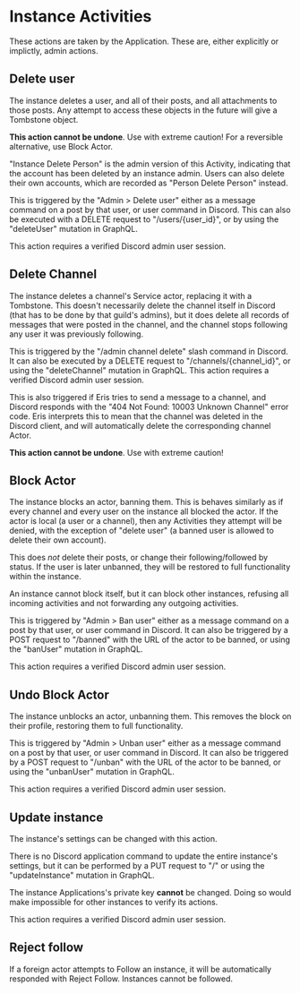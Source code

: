 # Instance Activities

These actions are taken by the Application. These are, either explicitly or implictly, admin actions.

## Delete user

The instance deletes a user, and all of their posts, and all attachments to those posts. Any attempt to access these objects in the future will give a Tombstone object.

**This action cannot be undone**. Use with extreme caution! For a reversible alternative, use Block Actor.

"Instance Delete Person" is the admin version of this Activity, indicating that the account has been deleted by an instance admin. Users can also delete their own accounts, which are recorded as "Person Delete Person" instead.

This is triggered by the "Admin > Delete user" either as a message command on a post by that user, or user command in Discord. This can also be executed with a DELETE request to "/users/{user_id}", or by using the "deleteUser" mutation in GraphQL. 

This action requires a verified Discord admin user session.

## Delete Channel

The instance deletes a channel's Service actor, replacing it with a Tombstone. This doesn't necessarily delete the channel itself in Discord (that has to be done by that guild's admins), but it does delete all records of messages that were posted in the channel, and the channel stops following any user it was previously following.

This is triggered by the "/admin channel delete" slash command in Discord. It can also be executed by a DELETE request to "/channels/{channel_id}", or using the "deleteChannel" mutation in GraphQL. This action requires a verified Discord admin user session.

This is also triggered if Eris tries to send a message to a channel, and Discord responds with the "404 Not Found: 10003 Unknown Channel" error code. Eris interprets this to mean that the channel was deleted in the Discord client, and will automatically delete the corresponding channel Actor.

**This action cannot be undone**. Use with extreme caution!

## Block Actor

The instance blocks an actor, banning them. This is behaves similarly as if every channel and every user on the instance all blocked the actor. If the actor is local (a user or a channel), then any Activities they attempt will be denied, with the exception of "delete user" (a banned user is allowed to delete their own account).

This does *not* delete their posts, or change their following/followed by status. If the user is later unbanned, they will be restored to full functionality within the instance.

An instance cannot block itself, but it can block other instances, refusing all incoming activities and not forwarding any outgoing activities.

This is triggered by "Admin > Ban user" either as a message command on a post by that user, or user command in Discord. It can also be triggered by a POST request to "/banned" with the URL of the actor to be banned, or using the "banUser" mutation in GraphQL.

This action requires a verified Discord admin user session.

## Undo Block Actor

The instance unblocks an actor, unbanning them. This removes the block on their profile, restoring them to full functionality.

This is triggered by "Admin > Unban user" either as a message command on a post by that user, or user command in Discord. It can also be triggered by a POST request to "/unban" with the URL of the actor to be banned, or using the "unbanUser" mutation in GraphQL.

This action requires a verified Discord admin user session.

## Update instance

The instance's settings can be changed with this action.

There is no Discord application command to update the entire instance's settings, but it can be performed by a PUT request to "/" or using the "updateInstance" mutation in GraphQL.

The instance Applications's private key **cannot** be changed. Doing so would make impossible for other instances to verify its actions.

This action requires a verified Discord admin user session.

## Reject follow

If a foreign actor attempts to Follow an instance, it will be automatically responded with Reject Follow. Instances cannot be followed.